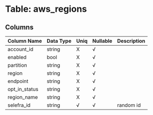 # Table: aws_regions

## Columns 

|  Column Name   |  Data Type  | Uniq | Nullable | Description | 
|  ----  | ----  | ----  | ----  | ---- | 
| account_id | string | X | √ |  | 
| enabled | bool | X | √ |  | 
| partition | string | X | √ |  | 
| region | string | X | √ |  | 
| endpoint | string | X | √ |  | 
| opt_in_status | string | X | √ |  | 
| region_name | string | X | √ |  | 
| selefra_id | string | √ | √ | random id | 



